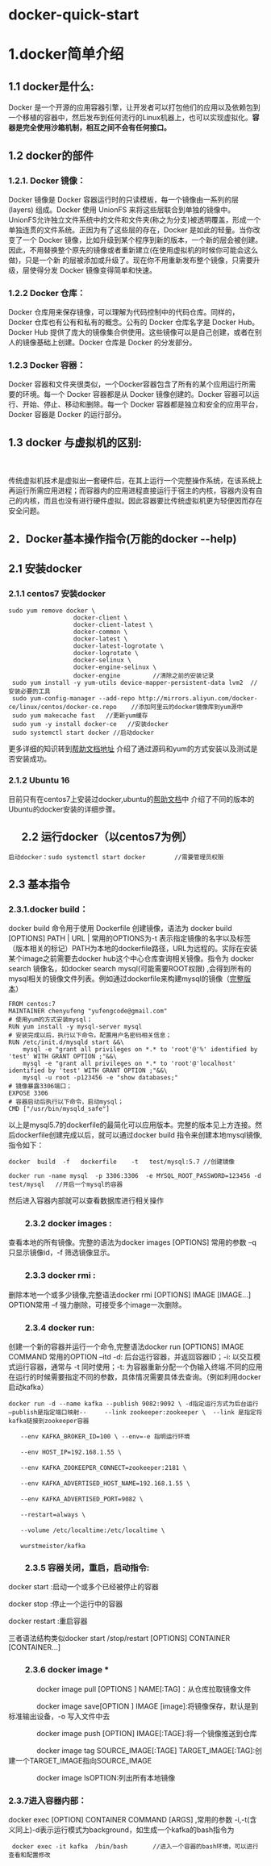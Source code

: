 #                           docker-quick-start

#   1.docker简单介绍
##    1.1 docker是什么:
   Docker 是一个开源的应用容器引擎，让开发者可以打包他们的应用以及依赖包到一个移植的容器中，然后发布到任何流行的Linux机器上，也可以实现虚拟化。**容器是完全使用沙箱机制，相互之间不会有任何接口。**
##    1.2 docker的部件
### 1.2.1. Docker 镜像：
Docker 镜像是 Docker 容器运行时的只读模板，每一个镜像由一系列的层 (layers) 组成。Docker 使用 UnionFS 来将这些层联合到单独的镜像中。UnionFS允许独立文件系统中的文件和文件夹(称之为分支)被透明覆盖，形成一个单独连贯的文件系统。正因为有了这些层的存在，Docker 是如此的轻量。当你改变了一个 Docker 镜像，比如升级到某个程序到新的版本，一个新的层会被创建。因此，不用替换整个原先的镜像或者重新建立(在使用虚拟机的时候你可能会这么做)，只是一个新 的层被添加或升级了。现在你不用重新发布整个镜像，只需要升级，层使得分发 Docker 镜像变得简单和快速。
###    1.2.2 Docker 仓库：
Docker 仓库用来保存镜像，可以理解为代码控制中的代码仓库。同样的，Docker 仓库也有公有和私有的概念。公有的 Docker 仓库名字是 Docker Hub。Docker Hub 提供了庞大的镜像集合供使用。这些镜像可以是自己创建，或者在别人的镜像基础上创建。Docker 仓库是 Docker 的分发部分。
###    1.2.3 Docker 容器：
Docker 容器和文件夹很类似，一个Docker容器包含了所有的某个应用运行所需要的环境。每一个 Docker 容器都是从 Docker 镜像创建的。Docker 容器可以运行、开始、停止、移动和删除。每一个 Docker 容器都是独立和安全的应用平台，Docker 容器是 Docker 的运行部分。
##   1.3 docker 与虚拟机的区别:
   　
   　
   　
    
传统虚拟机技术是虚拟出一套硬件后，在其上运行一个完整操作系统，在该系统上再运行所需应用进程；而容器内的应用进程直接运行于宿主的内核，容器内没有自己的内核，而且也没有进行硬件虚拟。因此容器要比传统虚拟机更为轻便因而存在安全问题。

## 2．Docker基本操作指令(万能的docker --help)
## 2.1 安装docker

### 2.1.1 centos7 安装docker

    sudo yum remove docker \
                      docker-client \
                      docker-client-latest \
                      docker-common \
                      docker-latest \
                      docker-latest-logrotate \
                      docker-logrotate \
                      docker-selinux \
                      docker-engine-selinux \
                      docker-engine         //清除之前的安装记录
     sudo yum install -y yum-utils device-mapper-persistent-data lvm2  //安装必要的工具
     sudo yum-config-manager --add-repo http://mirrors.aliyun.com/docker-ce/linux/centos/docker-ce.repo    //添加阿里云的docker镜像库到yum源中
     sudo yum makecache fast   //更新yum缓存
     sudo yum -y install docker-ce   //安装docker
     sudo systemctl start docker //启动docker

更多详细的知识转到[帮助文档地址](http://www.runoob.com/docker/centos-docker-install.html) 介绍了通过源码和yum的方式安装以及测试是否安装成功。

### 2.1.2 Ubuntu 16

目前只有在centos7上安装过docker,ubuntu的[帮助文档](http://www.runoob.com/docker/ubuntu-docker-install.html)中 介绍了不同的版本的Ubuntu的docker安装的详细步骤。

## 　  2.2 运行docker（以centos7为例）

    启动docker：sudo systemctl start docker        //需要管理员权限

##     2.3 基本指令

###  	2.3.1.docker build：
docker build 命令用于使用 Dockerfile 创建镜像，语法为 docker build [OPTIONS] PATH | URL |  常用的OPTIONS为-t 表示指定镜像的名字以及标签（版本相关的标记）PATH为本地的dockerfile路径，URL为远程的。实际在安装某个image之前需要去docker hub这个中心仓库查询相关镜像。指令为 docker search 镜像名，如docker search mysql(可能需要ROOT权限) ,会得到所有的mysql相关的镜像文件列表。例如通过dockerfile来构建mysql的镜像（[完整版本](https://github.com/docker-library/mysql/blob/master/5.7/Dockerfile)）

    FROM centos:7
    MAINTAINER chenyufeng "yufengcode@gmail.com"  
    # 使用yum的方式安装mysql；
    RUN yum install -y mysql-server mysql  
    # 安装完成以后，执行以下命令。配置用户名密码相关信息；
    RUN /etc/init.d/mysqld start &&\  
        mysql -e "grant all privileges on *.* to 'root'@'%' identified by 'test' WITH GRANT OPTION ;"&&\  
        mysql -e "grant all privileges on *.* to 'root'@'localhost' identified by 'test' WITH GRANT OPTION ;"&&\ 
        mysql -u root -p123456 -e "show databases;"  
    # 镜像暴露3306端口；
    EXPOSE 3306
    # 容器启动后执行以下命令，启动mysql；
    CMD ["/usr/bin/mysqld_safe"]
以上是mysql5.7的dockerfile的最简化可以应用版本。完整的版本见上方连接。然后dockerfile创建完成以后，就可以通过docker build 指令来创建本地mysql镜像,指令如下：
    
    docker  build  -f   dockerfile    -t   test/mysql:5.7 //创建镜像
    
    docker run -name mysql  -p 3306:3306  -e MYSQL_ROOT_PASSWORD=123456 -d test/mysql   //开启一个mysql的容器

然后进入容器内部就可以查看数据库进行相关操作

	

### 　　2.3.2 docker images :
查看本地的所有镜像。完整的语法为docker images [OPTIONS]  常用的参数 –q 只显示镜像id，-f 筛选镜像显示。

### 　　2.3.3 docker rmi :
删除本地一个或多少镜像,完整语法docker rmi [OPTIONS] IMAGE [IMAGE...]    OPTION常用 –f 强力删除，可接受多个image一次删除。

### 　　2.3.4 docker  run:
创建一个新的容器并运行一个命令,完整语法docker run [OPTIONS] IMAGE COMMAND   常用的OPTION   –itd  -d: 后台运行容器，并返回容器ID；-i: 以交互模式运行容器，通常与 -t 同时使用；-t: 为容器重新分配一个伪输入终端.不同的应用在运行的时候需要指定不同的参数，具体情况需要具体去查询。（例如利用docker启动kafka）

    docker run -d --name kafka --publish 9082:9092 \ -d指定运行方式为后台运行 –publish是指定端口映射--     --link zookeeper:zookeeper \  --link 是指定将kafka链接到zookeeper容器
    
    　　--env KAFKA_BROKER_ID=100 \ --env=-e 指明运行环境
    
    　　--env HOST_IP=192.168.1.55 \
    
    　　--env KAFKA_ZOOKEEPER_CONNECT=zookeeper:2181 \
    
    　　--env KAFKA_ADVERTISED_HOST_NAME=192.168.1.55 \
    
    　　--env KAFKA_ADVERTISED_PORT=9082 \
    
    　　--restart=always \
    
    　　--volume /etc/localtime:/etc/localtime \
    
    　　wurstmeister/kafka

### 　　2.3.5 容器关闭，重启，启动指令:
docker start :启动一个或多个已经被停止的容器

docker stop :停止一个运行中的容器 

docker restart :重启容器 

三者语法结构类似docker start /stop/restart   [OPTIONS] CONTAINER [CONTAINER...]

### 　　2.3.6 docker image *

　　　　docker image pull [OPTIONS ] NAME[:TAG]：从仓库拉取镜像文件

　　　　docker image save[OPTION ] IMAGE [image]:将镜像保存，默认是到标准输出设备，-o 写入文件中去

　　　　docker image push  [OPTION]  IMAGE[:TAGE]:将一个镜像推送到仓库

　　　　docker image tag SOURCE_IMAGE[:TAGE]  TARGET_IMAGE[:TAG]:创建一个TARGET_IMAGE指向SOURCE_IMAGE

　　　　docker image lsOPTION:列出所有本地镜像

###  2.3.7进入容器内部：
docker exec  [OPTION]   CONTAINER COMMAND [ARGS] ,常用的参数 -i,-t(含义同上)-d表示运行模式为background，如生成一个kafka的bash指令为

     docker exec -it kafka  /bin/bash       //进入一个容器的bash环境，可以进行查看和配置修改

		　　　

　　　　 
